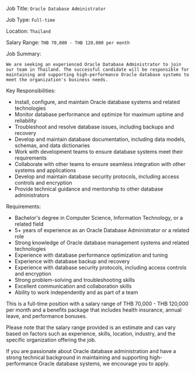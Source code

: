 Job Title: `Oracle Database Administrator`

Job Type: `Full-time`

Location: `Thailand`

Salary Range: `THB 70,000 - THB 120,000 per month`

Job Summary:

`We are seeking an experienced Oracle Database Administrator to join our team in Thailand. The successful candidate will be responsible for maintaining and supporting high-performance Oracle database systems to meet the organization's business needs.`

Key Responsibilities:

* Install, configure, and maintain Oracle database systems and related technologies
* Monitor database performance and optimize for maximum uptime and reliability
* Troubleshoot and resolve database issues, including backups and recovery
* Develop and maintain database documentation, including data models, schemas, and data dictionaries
* Work with development teams to ensure database systems meet their requirements
* Collaborate with other teams to ensure seamless integration with other systems and applications
* Develop and maintain database security protocols, including access controls and encryption
* Provide technical guidance and mentorship to other database administrators

Requirements:

* Bachelor's degree in Computer Science, Information Technology, or a related field
* 5+ years of experience as an Oracle Database Administrator or a related role
* Strong knowledge of Oracle database management systems and related technologies
* Experience with database performance optimization and tuning
* Experience with database backup and recovery
* Experience with database security protocols, including access controls and encryption
* Strong problem-solving and troubleshooting skills
* Excellent communication and collaboration skills
* Ability to work independently and as part of a team

This is a full-time position with a salary range of THB 70,000 - THB 120,000 per month and a benefits package that includes health insurance, annual leave, and performance bonuses.

Please note that the salary range provided is an estimate and can vary based on factors such as experience, skills, location, industry, and the specific organization offering the job.

If you are passionate about Oracle database administration and have a strong technical background in maintaining and supporting high-performance Oracle database systems, we encourage you to apply.